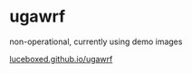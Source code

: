 # ugawrf
non-operational, currently using demo images
 
[luceboxed.github.io/ugawrf](https://luceboxed.github.io/ugawrf)
